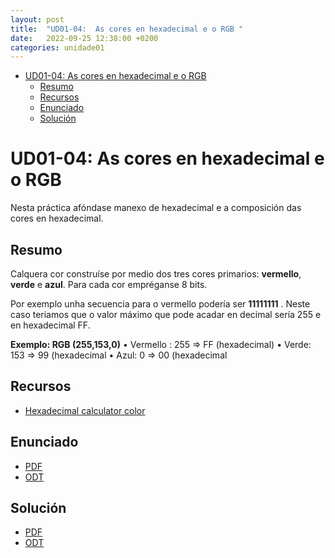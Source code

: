 ```yaml
---
layout: post
title:  "UD01-04:  As cores en hexadecimal e o RGB "
date:   2022-09-25 12:38:00 +0200
categories: unidade01
---
```


- [UD01-04: As cores en hexadecimal e o RGB](#ud01-04-as-cores-en-hexadecimal-e-o-rgb)
  - [Resumo](#resumo)
  - [Recursos](#recursos)
  - [Enunciado](#enunciado)
  - [Solución](#solución)



# UD01-04: As cores en hexadecimal e o RGB

Nesta práctica afóndase manexo de hexadecimal e a composición das cores en hexadecimal. 
## Resumo 
Calquera cor construíse por medio dos tres cores primarios: **vermello**, **verde** e **azul**. Para cada cor empréganse 8 bits. 

Por exemplo unha secuencia para o vermello podería ser **11111111** . Neste caso teriamos que o valor máximo que pode acadar en decimal sería 255 e en hexadecimal FF.

**Exemplo: RGB (255,153,0)**
• Vermello : 255  => FF (hexadecimal)
• Verde: 153  => 99 (hexadecimal
• Azul: 0  => 00 (hexadecimal

## Recursos
* [Hexadecimal calculator color](https://www.w3schools.com/colors/colors_hexadecimal.asp)


## Enunciado 
* [PDF](unidade01/t04.pdf)
* [ODT](unidade01/t04.odt)


## Solución 
* [PDF]({{site.baseurl}}/unidade01/t04-sol.pdf)
* [ODT]({{site.baseurl}}/unidade01/t04-sol.odt)


